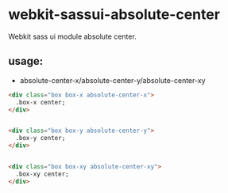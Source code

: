 # webkit-sassui-absolute-center
Webkit sass ui module absolute center.


## usage:
+ absolute-center-x/absolute-center-y/absolute-center-xy
```html
<div class="box box-x absolute-center-x">
  .box-x center;
</div>


<div class="box box-y absolute-center-y">
  .box-y center;
</div>


<div class="box box-xy absolute-center-xy">
  .box-xy center;
</div>
```
